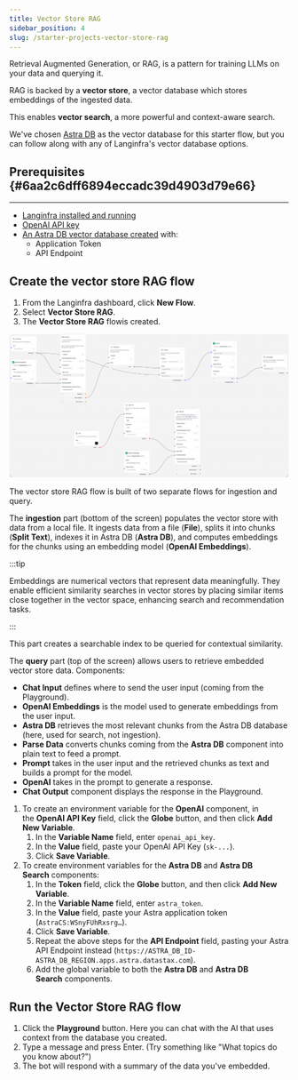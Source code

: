 ```yaml
---
title: Vector Store RAG
sidebar_position: 4
slug: /starter-projects-vector-store-rag
---
```




Retrieval Augmented Generation, or RAG, is a pattern for training LLMs on your data and querying it.


RAG is backed by a **vector store**, a vector database which stores embeddings of the ingested data.


This enables **vector search**, a more powerful and context-aware search.


We've chosen [Astra DB](https://astra.datastax.com/signup?utm_source=langinfra-pre-release&utm_medium=referral&utm_campaign=langinfra-announcement&utm_content=create-a-free-astra-db-account) as the vector database for this starter flow, but you can follow along with any of Langinfra's vector database options.


## Prerequisites {#6aa2c6dff6894eccadc39d4903d79e66}


---

- [Langinfra installed and running](https://docs-langinfra.khulnasoft.com/get-started-installation)
- [OpenAI API key](https://platform.openai.com/)
- [An Astra DB vector database created](https://docs.datastax.com/en/astra-db-serverless/get-started/quickstart.html) with:
	- Application Token
	- API Endpoint


## Create the vector store RAG flow

1. From the Langinfra dashboard, click **New Flow**.
2. Select **Vector Store RAG**.
3. The **Vector Store RAG** flowis created.

![](/img/starter-flow-vector-rag.png)


The vector store RAG flow is built of two separate flows for ingestion and query.


The **ingestion** part (bottom of the screen) populates the vector store with data from a local file. It ingests data from a file (**File**), splits it into chunks (**Split Text**), indexes it in Astra DB (**Astra DB**), and computes embeddings for the chunks using an embedding model (**OpenAI Embeddings**). 


:::tip

Embeddings are numerical vectors that represent data meaningfully. They enable efficient similarity searches in vector stores by placing similar items close together in the vector space, enhancing search and recommendation tasks.

:::




This part creates a searchable index to be queried for contextual similarity.


The **query** part (top of the screen) allows users to retrieve embedded vector store data. Components:

- **Chat Input** defines where to send the user input (coming from the Playground).
- **OpenAI Embeddings** is the model used to generate embeddings from the user input.
- **Astra DB** retrieves the most relevant chunks from the Astra DB database (here, used for search, not ingestion).
- **Parse Data** converts chunks coming from the **Astra DB** component into plain text to feed a prompt.
- **Prompt** takes in the user input and the retrieved chunks as text and builds a prompt for the model.
- **OpenAI** takes in the prompt to generate a response.
- **Chat Output** component displays the response in the Playground.
1. To create an environment variable for the **OpenAI** component, in the **OpenAI API Key** field, click the **Globe** button, and then click **Add New Variable**.
	1. In the **Variable Name** field, enter `openai_api_key`.
	2. In the **Value** field, paste your OpenAI API Key (`sk-...`).
	3. Click **Save Variable**.
1. To create environment variables for the **Astra DB** and **Astra DB Search** components:
	1. In the **Token** field, click the **Globe** button, and then click **Add New Variable**.
	2. In the **Variable Name** field, enter `astra_token`.
	3. In the **Value** field, paste your Astra application token (`AstraCS:WSnyFUhRxsrg…`).
	4. Click **Save Variable**.
	5. Repeat the above steps for the **API Endpoint** field, pasting your Astra API Endpoint instead (`https://ASTRA_DB_ID-ASTRA_DB_REGION.apps.astra.datastax.com`).
	6. Add the global variable to both the **Astra DB** and **Astra DB Search** components.

## Run the Vector Store RAG flow

1. Click the **Playground** button. Here you can chat with the AI that uses context from the database you created.
2. Type a message and press Enter. (Try something like "What topics do you know about?")
3. The bot will respond with a summary of the data you've embedded.
